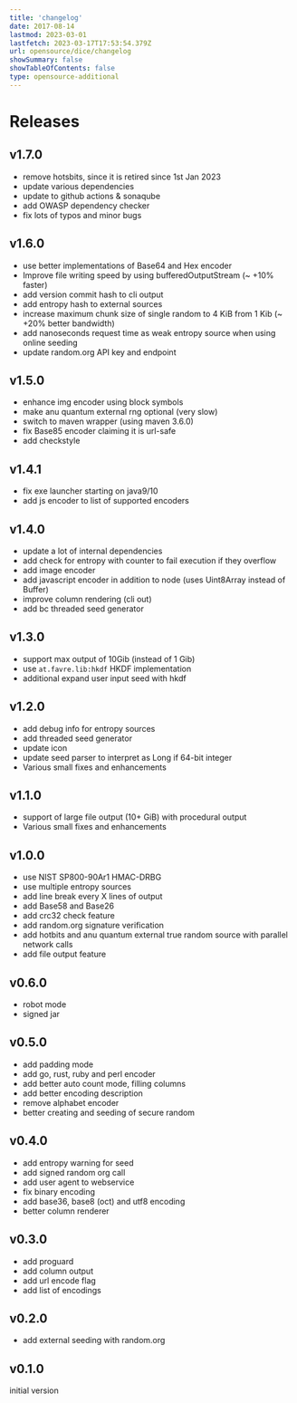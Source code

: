 ```yaml
---
title: 'changelog'
date: 2017-08-14
lastmod: 2023-03-01
lastfetch: 2023-03-17T17:53:54.379Z
url: opensource/dice/changelog
showSummary: false
showTableOfContents: false
type: opensource-additional
---
```

# Releases

## v1.7.0

* remove hotsbits, since it is retired since 1st Jan 2023
* update various dependencies
* update to github actions & sonaqube
* add OWASP dependency checker
* fix lots of typos and minor bugs

## v1.6.0
* use better implementations of Base64 and Hex encoder
* Improve file writing speed by using bufferedOutputStream (~ +10% faster)
* add version commit hash to cli output
* add entropy hash to external sources
* increase maximum chunk size of single random to 4 KiB from 1 Kib (~ +20% better bandwidth)
* add nanoseconds request time as weak entropy source when using online seeding
* update random.org API key and endpoint

## v1.5.0
* enhance img encoder using block symbols
* make anu quantum external rng optional (very slow)
* switch to maven wrapper (using maven 3.6.0)
* fix Base85 encoder claiming it is url-safe
* add checkstyle

## v1.4.1
* fix exe launcher starting on java9/10
* add js encoder to list of supported encoders

## v1.4.0
* update a lot of internal dependencies
* add check for entropy with counter to fail execution if they overflow
* add image encoder
* add javascript encoder in addition to node (uses Uint8Array instead of Buffer)
* improve column rendering (cli out)
* add bc threaded seed generator

## v1.3.0
* support max output of 10Gib (instead of 1 Gib)
* use `at.favre.lib:hkdf` HKDF implementation
* additional expand user input seed with hkdf

## v1.2.0
* add debug info for entropy sources
* add threaded seed generator
* update icon
* update seed parser to interpret as Long if 64-bit integer
* Various small fixes and enhancements

## v1.1.0
* support of large file output (10+ GiB) with procedural output
* Various small fixes and enhancements

## v1.0.0
* use NIST SP800-90Ar1 HMAC-DRBG
* use multiple entropy sources
* add line break every X lines of output
* add Base58 and Base26
* add crc32 check feature
* add random.org signature verification
* add hotbits and anu quantum external true random source with parallel network calls
* add file output feature

## v0.6.0
* robot mode
* signed jar

## v0.5.0
* add padding mode
* add go, rust, ruby and perl encoder
* add better auto count mode, filling columns
* add better encoding description
* remove alphabet encoder
* better creating and seeding of secure random

## v0.4.0
* add entropy warning for seed
* add signed random org call
* add user agent to webservice
* fix binary encoding
* add base36, base8 (oct) and utf8 encoding
* better column renderer

## v0.3.0
* add proguard
* add column output
* add url encode flag
* add list of encodings

## v0.2.0
* add external seeding with random.org

## v0.1.0

initial version
